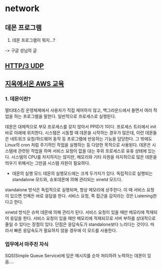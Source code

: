 # network

## 데몬 프로그램
1. 데몬 프로그램이 뭐지...?

-> 구글 성님의 글

## [HTTP/3 UDP](https://github.com/accidentlywoo/TIL/tree/main/network/Http3-UDP)

## [지옥에서온 AWS 교육](https://github.com/accidentlywoo/TIL/tree/main/network/AWS-edu)

### 1. 데몬이란?
멀티태스킹 운영체제에서 사용자가 직접 제어하지 않고, 백그라운드에서 돌면서 여러 작업을 하는 프로그램을 말한다. 일반적으로 프로세스로 실행된다.

 데몬은 대체적으로 부모 프로세스를 갖지 않아서 PPID가 1이다. 프로세스 트리에서 init바로 아래에 위치한다. 시스템은 시동할 때 데몬을 시작하는 경우가 많은데, 이런 데몬들은 네트워크 요청/하드웨어 동작 등 프로그램에 반응하는 기능을 담당한다.
  그 밖에도 Linux의 cron 처럼 주기적인 작업을 실행하는 등 다양한 목적으로 사용된다.
  데몬은 시스템에 관련된 작업을 하며 서비스 요청이 없을 대는 후위 프로세스로 유휴 상태에 있는다. 시스템의 CPU를 차지하지는 않지만, 메모리와 기타 자원을 차지하므로 많은 데몬을 띄우기 위해서는 그만큼 시스템 자원이 필요하다.

  - 데몬의 실행 모드
  데몬의 실행모드에는 크게 두가지가 있다. 독립적으로 실행되는 standalone 모드와, 슈포데몬에 의해 관리되는 xinetd 모드다.

   standalone 방식은 독립적으로 실행되며, 항상 메모리에 상주한다. 이 때 서비스 요청이 있으면 언제든 바로 응답을 한다. 서비스 요청, 즉 접근을 감지라는 것은 Listening한다고 한다.

   xinetd 방식은 슈퍼 데몬에 의해 관리가 된다. 서비스 요청이 있을 때만 메모리에 적재되어 응답을 한다. 서비스 요청이 있을 때만 메모리에 적재되므로 서버 부하를 상대적으로 줄일 수 있다는 장점이 있다. 단점은 응답속도가 standalone보다 느리다는 것이다. 따라서 빠른 응답속도가 필요하지 않을 경우에 이 모드를 사용한다.

 ### 업무에서 마주친 자식
 SQS(Simple Queue Service)에 담은 메시지를 순차 처리하려 노력하는 데몬이 있음.... 